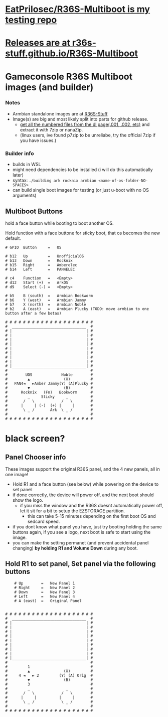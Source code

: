 # [EatPrilosec/R36S-Multiboot is my testing repo](https://github.com/EatPrilosec/R36S-Multiboot)

# [Releases are at r36s-stuff.github.io/R36S-Multiboot](https://r36s-stuff.github.io/R36S-Multiboot)

# Gameconsole R36S Multiboot images (and builder)

### Notes
- Armbian standalone images are at [R36S-Stuff](https://github.com/R36S-Stuff/R36S-Armbian/releases/latest)
- Image(s) are big and most likely split into parts for github release.
    - [get all the numbered files from the dl page(.001, .002, etc)](https://r36s-stuff.github.io/R36S-Multiboot) and extract it with 7zip or nanaZip.
    - (linux users, ive found p7zip to be unreliabe, try the official 7zip if you have issues.)

### Builder info
- builds in WSL
- might need dependencies to be installed (i will do this automatically later)
- syntax: `./buildimg ark rocknix armbian <name-of-os-folder-NO-SPACES>`
- can build single boot images for testing (or just u-boot with no OS arguments)

## Multiboot Buttons

hold a face button while booting to boot another OS.

Hold function with a face buttone for sticky boot, that os becomes the new default.

```
# GPIO  Button     =   OS

# b12   Up         =   UnofficialOS
# b13   Down       =   Rocknix
# b15   Right      =   Amberelec
# b14   Left       =   PAN4ELEC

# c4    Function   =   <Empty>
# d12   Start (+)  =   ArkOS
# d9    Select (-) =   <Empty>

# b5    B (south)  =   Armbian Bookworm
# b6    Y (west)   =   Armbian Jammy
# b7    X (north)  =   Armbian Noble
# b2    A (east)   =   Armbian Plucky (TODO: move armbian to one button after a few betas)

# # # # # # # # # # # # # # # # # # # #
#  _________________________________  #
# |                                 | #
# |                                 | #
# |                                 | #
# |                                 | #
# |                                 | #
# |                                 | #
# |                                 | #
# |                                 | #
# |_________________________________| #
#                                     #
#        UOS             Noble        #
#         ▲               (X)         #
#   PAN4◄   ►Amber Jammy(Y) (A)Plucky #
#         ▼               (B)         #
#      Rocknix   (Fn)   Bookworm      #
#         _     Sticky     _          #
#       /   \            /   \        #
#      |     | (-)  (+) |     |       #
#       \ _ /       Ark  \ _ /        #
#                                     #
# # # # # # # # # # # # # # # # # # # #
```


# black screen?
## Panel Chooser info

These images support the original R36S panel, and the 4 new panels, all in one image!

- Hold R1 and a face button (see below) while powering on the device to set panel
- if done correctly, the device will power off, and the next boot should show the logo.
    - if you miss the window and the R36S doesnt automatically power off, let it sit for a bit to setup the EZSTORAGE partition.
        - this can take 5-15 minutes depending on the first boot OS and sedcard speed.
- if you dont know what panel you have, just try booting holding the same buttons again, if you see a logo, next boot is safe to start using the image.
- you can make the setting permanet (and prevent accidental panel changing) **by holding R1 and Volume Down** during any boot.


## Hold R1 to set panel, Set panel via the following buttons
```
    # Up        =   New Panel 1
    # Right     =   New Panel 2
    # Down      =   New Panel 3
    # Left      =   New Panel 4
    # A (east)  =   Original Panel


# # # # # # # # # # # # # # # # # # # #
#  _________________________________  #
# |                                 | #
# |                                 | #
# |                                 | #
# |                                 | #
# |                                 | #
# |                                 | #
# |                                 | #
# |                                 | #
# |_________________________________| #
#                                     #
#         1                           #
#         ▲               (X)         #
#     4 ◄   ► 2         (Y) (A) Orig  #
#         ▼               (B)         #
#         3                           #
#         _                _          #
#       /   \            /   \        #
#      |     |          |     |       #
#       \ _ /            \ _ /        #
#                                     #
# # # # # # # # # # # # # # # # # # # #
```

